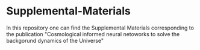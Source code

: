 # Supplemental-Materials
In this repository one can find the Supplemental Materials corresponding to the publication "Cosmological informed neural netoworks to solve the backgorund dynamics of the Universe" 
